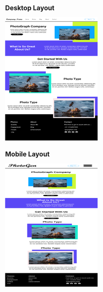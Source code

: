 ## Desktop Layout

<img src="photoshop/company 1.png" width="300" height="400">

## Mobile Layout
<img src="photoshop/mobile Version.png" width="300" height="400">
